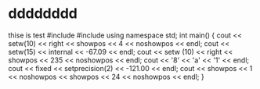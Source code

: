 # dddddddd
thise is test
#include <iostream>
#include <iomanip>
using namespace std;
int main()
{
cout << setw(10) << right << showpos << 4 << noshowpos << endl;
cout << setw(15) << internal << -67.09 << endl;
cout << setw (10) << right << showpos << 235 << noshowpos << endl;
cout << '8' << 'a' << '1' << endl;
cout << fixed << setprecision(2) << -121.00 << endl;
cout << showpos << 1 << noshowpos << showpos << 24 << noshowpos << endl;
}

